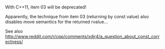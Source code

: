 With C++11, item 03 will be deprecated!

Apparently, the technique from item 03 (returning by const value) also disables
move semantics for the returned rvalue...

See also
http://www.reddit.com/r/cpp/comments/xdjr4/a_question_about_const_correctness/

